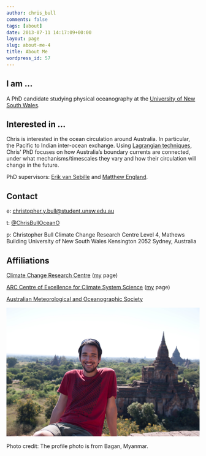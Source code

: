 ```yaml
---
author: chris_bull
comments: false
tags: [about]
date: 2013-07-11 14:17:09+00:00
layout: page
slug: about-me-4
title: About Me
wordpress_id: 57
---
```


## I am ...
A PhD candidate studying physical oceanography at the [University of New South Wales](http://www.unsw.edu.au).


## Interested in ...
Chris is interested in the ocean circulation around Australia. In particular, the Pacific to Indian inter-ocean exchange. Using [Lagrangian techniques](https://code.google.com/p/connectivity-modeling-system/), Chris' PhD focuses on how Australia’s boundary currents are connected, under what mechanisms/timescales they vary and how their circulation will change in the future.

PhD supervisors: [Erik van Sebille](http://www.erik.vansebille.com/science/) and [Matthew England](http://web.science.unsw.edu.au/~matthew/).

## Contact
e: christopher.y.bull@student.unsw.edu.au

t: [@ChrisBullOceanO](https://twitter.com/ChrisBullOceanO)

p: Christopher Bull
Climate Change Research Centre
Level 4, Mathews Building
University of New South Wales
Kensington 2052
Sydney, Australia


## Affiliations

[Climate Change Research Centre](http://www.ccrc.unsw.edu.au/) ([my](http://www.ccrc.unsw.edu.au/staff/postgraduate.html) page)

[ARC Centre of Excellence for Climate System Science](http://www.climatescience.org.au/) ([my](http://www.climatescience.org.au/staff/profile/cbull) page)

[Australian Meteorological and Oceanographic Society](http://www.amos.org.au/)

<a href="/images/about_me_picture.jpg"><img src="/images/about_me_picture.jpg"></a>

Photo credit: The profile photo is from Bagan, Myanmar.
